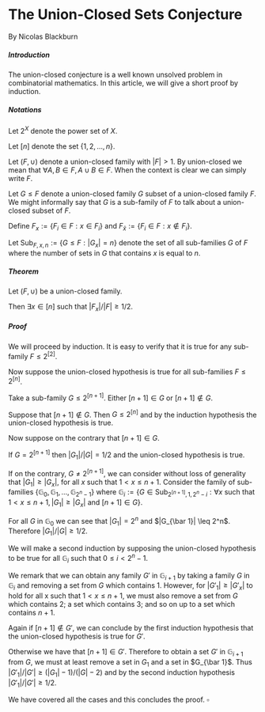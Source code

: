 # The Union-Closed Sets Conjecture

By Nicolas Blackburn

##### Introduction

The union-closed conjecture is a well known unsolved problem in combinatorial mathematics. In this article, we will give a short proof by induction.

##### Notations
Let $2^X$ denote the power set of $X$.

Let $[n]$ denote the set $\{1, 2, \ldots, n\}$.

Let $(F, \cup)$ denote a union-closed family with $|F| > 1$. By union-closed we mean that $\forall A, B \in F, A \cup B \in F$. When the context is clear we can simply write $F$.

Let $G \leq F$ denote a union-closed family $G$ subset of a union-closed family $F$. We might informally say that $G$ is a sub-family of $F$ to talk about a union-closed subset of $F$. 

Define $F_{x} := \{F_i \in F : x \in F_i\}$ and $F_{\bar x} := \{F_i \in F : x \notin F_i\}$.

Let $\text{Sub}_ {F, x, n} := \{G \leq F : |G_x| = n\}$ denote the set of all sub-families $G$ of $F$ where the number of sets in $G$ that contains $x$ is equal to $n$.

##### Theorem

Let $(F, \cup)$ be a union-closed family.

Then $\exists x \in [n]$ such that $|F_x| / |F| \geq 1/2$.

##### Proof

We will proceed by induction. It is easy to verify that it is true for any sub-family $F \leq 2^{[2]}$.

Now suppose the union-closed hypothesis is true for all sub-families $F \leq 2^{[n]}$.

Take a sub-family $G \leq 2^{[n + 1]}$. Either $[n + 1] \in G$ or $[n + 1] \notin G.$

Suppose that $[n + 1] \notin G$. Then $G \leq 2^{[n]}$ and by the induction hypothesis the union-closed hypothesis is true.

Now suppose on the contrary that $[n + 1] \in G$. 

If $G = 2^{[n + 1]}$ then $|G_1| / |G| = 1/2$ and the union-closed hypothesis is true. 

If on the contrary, $G \neq 2^{[n + 1]}$, we can consider without loss of generality that $|G_1| \geq |G_x|$, for all $x$ such that $1 < x \leq n + 1$. Consider the family of sub-families $\{ \mathbb{G}_ 0, \mathbb{G}_ 1, \ldots, \mathbb{G}_ {2^n - 1} \}$ where $\mathbb{G}_ i := \{G \in \text{Sub}_ {2^{[n + 1]}, 1, 2^n - i} : \forall x \text{ such that } 1 < x \leq n + 1, |G_1| \geq |G_x| \text{ and } [n + 1] \in G \}$. 

For all $G$ in $\mathbb{G}_ 0$ we can see that $|G_1| = 2^n$ and $|G_{\bar 1}| \leq 2^n$. Therefore $|G_1| / |G| \geq 1 / 2$.

We will make a second induction by supposing the union-closed hypothesis to be true for all $\mathbb{G}_i$ such that $0 \leq i < 2^n - 1$. 

We remark that we can obtain any family $G'$ in $\mathbb{G}_ {i + 1}$ by taking a family $G$ in $\mathbb{G}_ i$ and removing a set from $G$ which contains $1$. However, for $|G'_1| \geq |G'_x|$ to hold for all x such that $1 < x \leq n + 1$, we must also remove a set from $G$ which contains $2$; a set which contains $3$; and so on up to a set which contains $n+1$.

Again if $[n + 1] \notin G'$, we can conclude by the first induction hypothesis that the union-closed hypothesis is true for $G'$. 

Otherwise we have that $[n + 1] \in G'$. Therefore to obtain a set $G'$ in $\mathbb{G}_ {i + 1}$ from $G$, we must at least remove a set in $G_1$ and a set in $G_{\bar 1}$. Thus $|G'_ 1| / |G'| \geq (|G_ 1| - 1) / (|G| - 2)$ and by the second induction hypothesis $|G'_ 1| / |G'| \geq 1 / 2$. 

We have covered all the cases and this concludes the proof. $\square$